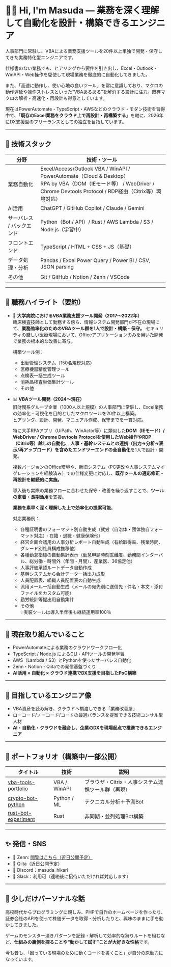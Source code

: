 # 👨‍💻 Hi, I'm Masuda — 業務を深く理解して自動化を設計・構築できるエンジニア

人事部門に常駐し、VBAによる業務支援ツールを20件以上単独で開発・保守してきた実務特化型エンジニアです。  

仕様書のない業務でも、ヒアリングから要件を引き出し、Excel・Outlook・WinAPI・Web操作を駆使して現場業務を徹底的に自動化してきました。

また、「高速に動作し、使い心地の良いツール」を常に意識しており、マクロの動作遅延や操作ストレスといった“VBAあるある”を解消する設計に注力。既存マクロの解析・高速化・再設計も得意としています。

現在はPowerAutomate・TypeScript・AWSなどのクラウド・モダン技術を習得中で、「**既存のExcel業務をクラウド上で再設計・再構築する**」を軸に、2026年にDX支援型のフリーランスとしての独立を目指しています。

---

## 🧰 技術スタック

| 分野 | 技術・ツール |
|------|---------------|
| 業務自動化 | Excel/Access/Outlook VBA / WinAPI / PowerAutomate（Cloud & Desktop）<br>RPA by VBA（DOM（IEモード等） / WebDriver / Chrome Devtools Protocol / RDP経由（Citrix等）環境対応） |
| AI活用 | ChatGPT / GitHub Copilot / Claude / Gemini |
| サーバレス / バックエンド | Python（Bot / API）/ Rust / AWS Lambda / S3 / Node.js（学習中） |
| フロントエンド | TypeScript / HTML + CSS + JS（基礎） |
| データ処理・分析 | Pandas / Excel Power Query / Power BI / CSV, JSON parsing |
| その他 | Git / GitHub / Notion / Zenn / VSCode |

---

## 💼 職務ハイライト（要約）

- 🏥 **大学病院におけるVBA業務支援ツール開発（2017〜2022年）**  
    臨床検査技師として勤務する傍ら、情報システム開発部門が不在の現場にて、**業務効率化のためのVBAツール群を1人で設計・構築・保守。**
    セキュリティの厳しい医療現場において、Officeアプリケーションのみを用いた開発で業務の根本的な改善に寄与。

    構築ツール例：
    - 出勤管理システム（150名規模対応）
    - 医療機器精度管理ツール
    - 点検表一括生成ツール
    - 消耗品検査単価集計ツール
    - その他

- 📊 **VBAツール開発（2024〜現在）**  
    旧財閥系グループ企業（1000人以上規模）の人事部門に常駐し、Excel業務の効率化・可視化を目的としたマクロツールを20件以上構築。  
    ヒアリング、設計、開発、マニュアル作成、保守までを一貫対応。

    特に大手RPAアプリ（UiPath、WinActor等）に類似した**DOM（IEモード）/ WebDriver / Chrome Devtools Protocolを使用したWeb操作やRDP（Citrix等）越しの自動化**、
    **人事・基幹システムとの連携（出力→分析→表示/再アップロード）を含めたエンドツーエンドの全自動化**を1人で設計・開発。
  
    複数バージョンのOffice環境や、新旧システム（PC更改や人事システムマイグレーションを経験済み）での仕様変更に対応し、**既存ツールの適応修正・再設計を継続的に実施。**
  
    導入後も実際の業務フローに合わせた保守・改善を繰り返すことで、**ツールの定着・長期活用**を支援。
  
    **業務を素早く深く理解した上で効率化の提案可能**。

    対応業務例：
    - 各種証明書のフォーマット別自動生成（就労（自治体・団体独自フォーマット対応）・在籍・退職・健康保険他）
    - 経営企画会議用の人事分析レポート自動生成（有給取得率、残業時間、グレード別社員構成推移他）
    - 各種勤怠指標の自動集計表示（勤怠申請時刻乖離度、勤務間インターバル、総労働・時間外（年間・月間）、産業医、36協定他）
    - 人事評価承認ルートデータ自動作成
    - 基幹システムから会計データ一括出力成形
    - 人員配置表、組織人員配置表の自動生成
    - 汎用メール一括自動生成（メールの宛先別に送信先・件名・本文・添付ファイルをカスタム可能）
    - 勤労統計等提出用自動集計
    - その他<br>
    💡実装ツールは導入半年後も継続運用率100％

---

## 🚀 現在取り組んでいること

- PowerAutomateによる業務のクラウドワークフロー化
- TypeScript / Node.js によるCLI・APIツールの開発学習
- AWS（Lambda / S3）とPythonを使ったサーバレス自動化
- Zenn・Notion・Qiitaでの発信基盤づくり
- **AI活用 × 自動化 × クラウド連携でDX支援を目指したPoC構築**

---

## 🎯 目指しているエンジニア像

- VBA資産を読み解き、クラウドへ橋渡しできる「業務改善屋」
- ローコード/ノーコード/コードの最適バランスを提案できる技術コンサル型人材
- **AI・自動化・クラウドを融合し、企業のDXを現場起点で推進できるエンジニア**

---

## 📁 ポートフォリオ（構築中/一部公開）

| タイトル | 技術 | 説明 |
|----------|------|------|
| [vba-tools-portfolio](https://github.com/masuda-hikari/vba-tools-portfolio) | VBA / WinAPI | ブラウザ・Citrix・人事システム連携ツール群（再現） |
| [crypto-bot-python](https://github.com/masuda-hikari/crypto-bot-python) | Python / ML | テクニカル分析＋予測Bot |
| [rust-bot-experiment](https://github.com/masuda-hikari/rust-bot-experiment) | Rust | 非同期・並列処理Bot構築 |

---

## ✨ 発信・SNS

- 📘 Zenn: [閲覧はこちら（近日公開予定）](https://zenn.dev/masuda_hikari)
- 📓 Qiita（近日公開予定）
- 💬 Discord：masuda_hikari
- 💼 Slack：利用可（連絡後に招待いただければ対応します）
  
---

## 🧒 少しだけパーソナルな話

高校時代からプログラミングに親しみ、PHPで自作のホームページを作ったり、証券会社のAPIを使って株価データを取得・分析したりと、興味のままに手を動かしてきました。

ゲームのモンスター湧きパターンを記録・解析して効率的な狩りルートを組むなど、**仕組みの裏側を探ることや“動かして試す”ことが大好きな性格**です。

今も昔も、「困っている現場のために動くコードを書くこと」が自分の原動力になっています。
